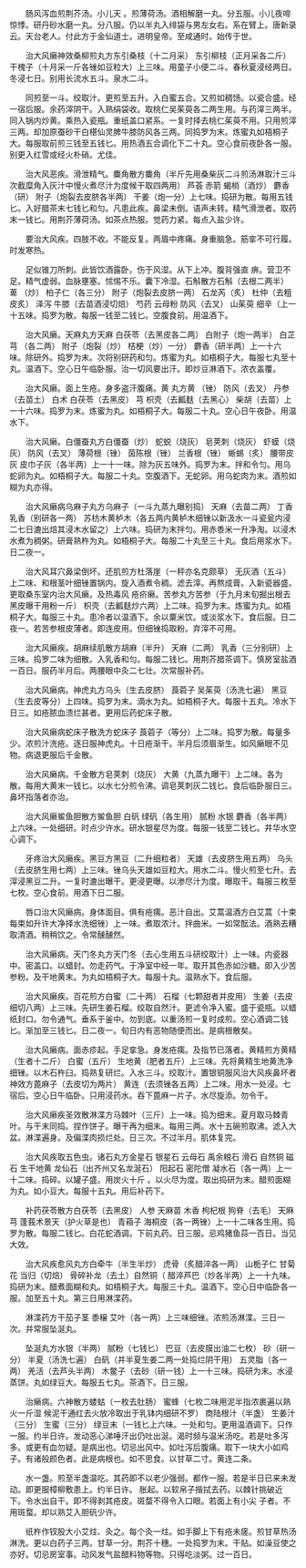 <!-- { "loadSidebar": true } -->
　　肠风泻血煎荆芥汤。小儿天 。煎薄荷汤。酒相解磨一丸。分五服。小儿夜啼惊悸。研丹砂水磨一丸。分八服。仍以半丸入绯袋与男左女右。系在臂上。唐新录云。天台老人。付此方于金仙道士。进明皇帝。至咸通时。始传于世。

　　治大风癞神效桑柳煎丸方东引桑枝（十二月采） 东引柳枝（正月采各二斤） 干槐子（十月采一斤各锉如豆粒大）上三味。用童子小便二斗。春秋夏浸经两日。冬浸七日。别用长流水五斗。泉水二斗。

　　同煎至一斗。绞取汁。更煎至五升。入白蜜五合。又煎如稠饧。以瓷合盛。经一宿后服。余药滓阴干。入熟绢袋收。取桃仁吴茱萸各二两生用。与药滓三两半。同入锅内炒黄。乘热入瓷瓶。重纸盖口紧系。一复时择去桃仁茱萸不用。只用煎滓三两。却加原蚕砂干白椹仙灵脾牛膝防风各三两。同捣罗为末。炼蜜丸如梧桐子大。每服取前煎三钱至五钱匕。用热酒五合调化下二十丸。空心食前夜卧各一服。别更入红雪或经火朴硝。尤佳。

　　治大风恶疾。滑泄精气。麋角散方麋角（半斤先用桑柴灰二斗煎汤淋取汁三斗次截糜角入灰汁中慢火煮尽汁为度候干取四两用） 芦荟 赤箭 蝎梢（酒炒） 麝香（研） 附子（炮裂去皮脐各半两） 干姜（炮一分）上七味。捣研为散。每用五钱匕。入好腊茶末七钱匕和匀。凡患此疾。鼻梁未倒。语声未转。精气滑泄者。取药末一钱匕。用荆芥薄荷汤。如茶点热服。觉药力紧。每点入盐少许。

　　要治大风疾。四肢不收。不能反复。两眉中疼痛。身重脑急。筋挛不可行履。时发寒热。

　　足似锥刀所刺。此皆饮酒露卧。伤于风湿。从下上冲。腹背强直 痹。营卫不足。精气虚弱。血脉壅塞。怵惕不乐。囊下冷湿。石斛散方石斛（去根二两半） 萆 （炒） 柏子仁（各三分） 附子（炮裂去皮脐一两） 石龙芮（炙） 杜仲（去粗皮炙） 泽泻 牛膝（去苗酒浸切焙） 芍药 云母粉 防风（去叉） 山茱萸 细辛（上一十五味。捣罗为散。每服一钱至二钱匕。空腹食前。用温酒下。

　　治大风癞。天麻丸方天麻 白茯苓（去黑皮各二两） 白附子（炮一两半） 白芷 芎 （各二两） 附子（炮裂（炒） 桔梗（炒）一分） 麝香（研半两）上一十六味。除研外。捣罗为末。次将别研药和匀。炼蜜为丸。如梧桐子大。每服七丸至十丸。温酒下。空心日午临卧服。治一切风要出汗。即炒豆淋酒下。浓衣盖覆。

　　治大风癞。面上生疮。身多盗汗腹痛。黄 丸方黄 （锉） 防风（去叉） 丹参（去苗土） 白术 白茯苓（去黑皮） 芎 枳壳（去瓤麸（去黑心） 柴胡（去苗）上一十六味。捣罗为末。炼蜜为丸。如梧桐子大。每服二十丸。空心日午夜卧。用温水下。

　　治大风癞。白僵蚕丸方白僵蚕（炒） 蛇蜕（烧灰） 皂荚刺（烧灰） 虾蟆（烧灰） 防风（去叉） 薄荷根（锉） 茵陈根（锉） 兰香根（锉） 蜥蜴（炙） 腰带皮灰 皮巾子灰（各半两）上一十一味。除为灰五味外。捣罗为末。拌和令匀。用乌蛇卵为丸。如梧桐子大。每服二十丸。空腹酒下。无蛇卵。用乌蛇肉为末。酒煎如糊为丸亦得。

　　治大风癞病乌麻子丸方乌麻子（一斗九蒸九曝别捣） 天麻（去苗二两） 丁香 乳香（别研各一两） 苏枋木黄栌木（各五两内黄栌木细锉以新汲水一斗瓷瓮内浸二七日漉出焙其浸木水留之）上六味。捣研为末拌匀。用赤黍米一升净淘。以浸木水煮为稠粥。研膏熟杵为丸。如梧桐子大。每服二十丸至三十丸。食后用浆水下。日二夜一。

　　治大风耳穴鼻梁倒坏。还肌煎方杜落崖（一秤亦名克颇草） 无灰酒（五斗）上二味、和根茎叶细锉置锅内。旋入酒煮令稠。滤去滓。再熬成膏。入新瓷器盛。更取桑东室内治大风癞。及热毒风 疮疥癞。苦参丸方苦参（于九月末旬掘出根去黑皮曝干用粉一斤） 枳壳（去瓤麸炒六两）上二味。捣罗为末。炼蜜为丸。如梧桐子大。每服三十丸。患冷者以温酒下。余以粟米饮。或淡浆水下。食后服。日二夜一。若苦参根皮薄者。即连皮用。但细锉捣取粉。弃滓不可用。

　　治大风癞疾。胡麻续肌散方胡麻（半升） 天麻（二两） 乳香（三分别研）上三味。捣罗二味为细散。入乳香和匀。每服二钱匕。用荆芥腊茶调下。慎房室盐酒一百日。服药半月后。两腰眼中灸二七壮。次常服补药。

　　治大风癞病。神虎丸方乌头（生去皮脐） 莨菪子 吴茱萸（汤洗七遍） 黑豆（生去皮等分）上四味。捣罗为末。滴水为丸。如梧桐子大。每服十五丸。冷水下日三。如疮脓血溃烂甚者。更用后药蛇床子散。

　　治大风癞病蛇床子散洗方蛇床子 莨菪子（等分）上二味。捣罗为散。每量多少。浓煎汁洗疮。逐日服神虎丸。十日疮渐干。半月后须眉渐生。如风癞眼不见物。病退更服后千金散。

　　治大风癞病。千金散方皂荚刺（烧灰） 大黄（九蒸九曝干）上二味。各为散。每用大黄末一钱匕。以水七分煎令沸。调皂荚刺灰二钱匕。食后临卧服日三。鼻坏指落者亦治。

　　治大风癞鲎鱼胆散方鲎鱼胆 白矾 绿矾（各生用） 腻粉 水银 麝香（各半两）上六味。一处细研。时点少许水。研水银星尽为度。每服一钱至二钱匕。井华水空心调下。

　　牙疼治大风癞疾。黑豆方黑豆（二升细粒者） 天雄（去皮脐生用五两） 乌头（去皮脐生用七两）上三味。锉乌头天雄如豆粒大。用水二斗。慢火煎至七升。去滓浸黑豆二升。一复时漉出曝干。更浸更曝。以渗尽汁为度。曝取干。每服三枚至七枚。空心食前。用酒下日二服。

　　唇口治大风癞病。身体面目。俱有疮痍。恶汁自出。艾蒿温酒方白艾蒿（十束每束如升许大净择水洗细锉）上一味。煮取浓汁。拌曲米。一如常酝法。酒熟去糟取清酒。稍稍饮之。令常醺醺然。

　　治大风癞病。天门冬丸方天门冬（去心生用五斗研绞取汁）上一味。内瓷器中。密盖口。以蜡封。勿走药气。于净室中经一年。取开其色赤如沙糖。即入少苦参粉。及干地黄末。为丸如梧桐子大。每服十丸。温熟水下。食后服。

　　治大风癞疾。百花煎方白蜜（二十两） 石榴（七颗甜者并皮用） 生姜（去皮细切八两）上三味。先研生姜石榴。绞取自然汁。更滤令净入蜜。盛于瓷瓶。以蜡纸封口。勿令通气。垂系于釜中。勿到底。以重汤煎一复时成煎。空心酒调二钱匕。渐加至三钱匕。日二夜一。旬日内有恶物随便而出。是病根散矣。

　　治大风癞病。面赤疹起。手足挛急。身发疮痍。及指节已落者。黄精煎方黄精（生者十二斤） 白蜜（五斤） 生地黄（肥者五斤）上三味。先将黄精生地黄洗净细锉。以木石杵臼。捣熟复研烂。入水三斗。绞取汁。置银铜服风治大风疾鼻坏者神效方蓖麻子（去皮切为两片） 黄连（去须锉各五两）上二味。用水一处浸。七宿后。空心日午临卧。只用浸药水。吞下蓖麻一片子。水尽旋添。勿令干。

　　治大风癞疾圣效散淋渫方马棘叶（三斤）上一味。捣为细末。夏月取马棘青叶。与干末同捣。捏作饼子。曝干再为细末。每用三两。水十五碗煎取沸。滤入大盆。淋渫遍身。及偏渫肉损烂处。日三次。不过半月。肌体复完。

　　治大风疾取五色虫。诸石丸方金星石 银星石 云母石 禹余粮石 滑石 自然铜 磁石 生干地黄 龙仙石（出齐州又名龙涎石） 阳起石 密陀僧 凝水石（各一两）上一十二味。捣碎。以罐子盛。用炭火十斤 。以火尽为度。取出捣研为末。醋煎面糊为丸。如小豆大。每服十五丸。用后补药下。

　　补药茯苓散方白茯苓（去黑皮） 人参 天麻苗 木香 枸杞根 狗脊（去毛） 天麻 芎 蓬莪术景天（护火草是也） 青葙子 海桐皮（各一两锉）上一十二味各生用。捣罗为散。每服二钱匕。白花蛇酒调。下前丸药。日三服。忌鸡猪鱼蒜一百日。当见大效。

　　治大风疾愈风丸方白牵牛（半生半炒） 虎骨（炙醋淬各一两） 山栀子仁 甘菊花 当归（切焙） 骨碎补龙（去土）自然铜（ 醋淬芦巴（炒各半两）上一十九味。捣研为末。醋煮面糊和丸。如梧桐子大。每服三十丸。温酒下。空心日中临卧各一服。加至五十丸。第三日用淋渫药。

　　淋渫药方干茄子茎 黍穣 艾叶（各一两）上三味细锉。浓煎汤淋渫。三日一次。并常服坠涎丸。

　　坠涎丸方水银（半两） 腻粉（七钱匕） 巴豆（去皮膜出油二七枚） 砂（研一分） 半夏（汤洗七遍） 白矾（并半夏生姜二两一处捣烂阴干用） 五灵脂（各一两） 羌活（去芦头半两） 木鳖子（去砂（研一钱）上一十三味。捣研为末。水浸蒸饼。丸如绿豆大。每服五七丸。茶酒下。日三服。

　　治癞病。六神散方蝼蛄（一枚去肚肠） 蜜蜂（七枚二味用泥半指浓裹遍以熟火一斤湿 候泥干通红去火放冷取出于乳钵内细研不罗） 商陆根汁（半盏） 生姜汁（三分） 生蜜（三分） 绿豆末（一钱匕上六味。一处和匀。更用温酒调下。只作一服。约半日许。发动恶心涕唾汗出仍吐出涎。渴时频与温米汤吃。若是吐多泻多。或更有血勿疑。是病出也。切忌出风中。如吐泻后腹痛。取下一块大小如鸡子。有诸般颜色者。此是病根也。如不思食。以甘草二寸。黄连二条。

　　水一盏。煎至半盏温吃。其药即不以老少强弱。都作一服。若是半日已来未发动。即更服樟柳敷患上。约半日许。 胀起。以软帛子揩拭去药。以棘针挑破近下。令水出自干。即不得剥其疮皮。斑蝥不得令入口眼。若面上有小尖 子者。不用斑蝥。却以熟艾入胆矾少许。

　　纸杵作钗股大小艾炷、灸之。每个灸一炷。如手脚上下有疮未瘥。煎甘草热汤淋洗。更以白药子三两。甘草一分。荆芥十穗。一处捣罗为末。干贴。如澡豆使之亦好。切忌房室事。动风发气盐醋料物等物。只得吃淡粥。过一百日。

